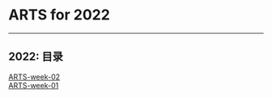 # ARTS for 2022

---
2022: 目录
---

[ARTS-week-02](./arts/2022/ARTS-week-02)  
[ARTS-week-01](./arts/2022/ARTS-week-01)  